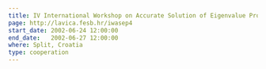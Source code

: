 ```yaml
---
title: IV International Workshop on Accurate Solution of Eigenvalue Problems
page: http://lavica.fesb.hr/iwasep4
start_date: 2002-06-24 12:00:00
end_date:   2002-06-27 12:00:00
where: Split, Croatia
type: cooperation
---
```


